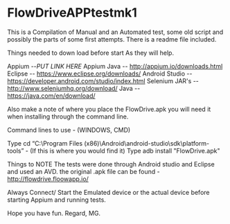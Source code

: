 # FlowDriveAPPtestmk1
This is a Compilation of Manual and an Automated test, some old script and possibly the parts of some first attempts.
There is a readme file included.

Things needed to down load before start As they will help.

Appium --*PUT LINK HERE*
Appium Java -- http://appium.io/downloads.html
Eclipse -- https://www.eclipse.org/downloads/
Android Studio -- https://developer.android.com/studio/index.html
Selenium JAR's -- http://www.seleniumhq.org/download/
Java -- https://java.com/en/download/

Also make a note of where you place the FlowDrive.apk you will need it when installing through the command line.

Command lines to use - (WINDOWS, CMD)

Type cd “C:\Program Files (x86)\Android\android-studio\sdk\platform-tools” - (If this is where you would find it)
Type adb install "FlowDrive.apk"

Things to NOTE 
The tests were done through Android studio and Eclipse and used an AVD.
the original .apk file can be found - http://flowdrive.floowapp.io/

Always Connect/ Start the Emulated device or the actual device before starting Appium and running tests.

Hope you have fun.
Regard,
MG.
